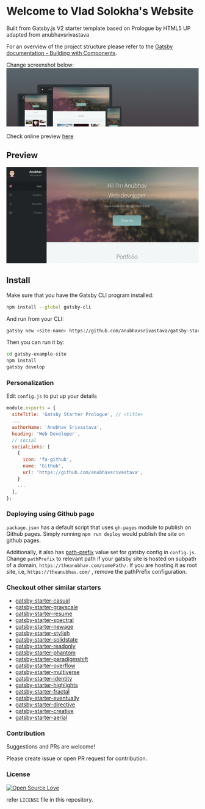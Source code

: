 # Welcome to Vlad Solokha's Website 

Built from Gatsby.js V2 starter template based on Prologue by HTML5 UP adapted from anubhavsrivastava

For an overview of the project structure please refer to the [Gatsby documentation - Building with Components](https://www.gatsbyjs.org/docs/building-with-components/).

Change screenshot below:
![Screenshot](./src/assets/img/prologue.jpg)

Check online preview [here](https://anubhavsrivastava.github.io/gatsby-starter-prologue/)

## Preview

![Screenshot](./src/assets/img/demo.png)

## Install

Make sure that you have the Gatsby CLI program installed:

```sh
npm install --global gatsby-cli
```

And run from your CLI:

```sh
gatsby new <site-name> https://github.com/anubhavsrivastava/gatsby-starter-prologue
```

Then you can run it by:

```sh
cd gatsby-example-site
npm install
gatsby develop
```

### Personalization

Edit `config.js` to put up your details

```javascript
module.exports = {
  siteTitle: 'Gatsby Starter Prologue', // <title>
  ...
  authorName: 'Anubhav Srivastava',
  heading: 'Web Developer',
  // social
  socialLinks: [
    {
      icon: 'fa-github',
      name: 'Github',
      url: 'https://github.com/anubhavsrivastava',
    }
    ...
  ],
};

```

### Deploying using Github page

`package.json` has a default script that uses `gh-pages` module to publish on Github pages. Simply running `npm run deploy` would publish the site on github pages.

Additionally, it also has [path-prefix](https://www.gatsbyjs.org/docs/path-prefix/) value set for gatsby config in `config.js`. Change `pathPrefix` to relevant path if your gatsby site is hosted on subpath of a domain, `https://theanubhav.com/somePath/`. If you are hosting it as root site, i.e, `https://theanubhav.com/` , remove the pathPrefix configuration.

### Checkout other similar starters

- [gatsby-starter-casual](https://github.com/anubhavsrivastava/gatsby-starter-casual)
- [gatsby-starter-grayscale](https://github.com/anubhavsrivastava/gatsby-starter-grayscale)
- [gatsby-starter-resume](https://github.com/anubhavsrivastava/gatsby-starter-resume)
- [gatsby-starter-spectral](https://github.com/anubhavsrivastava/gatsby-starter-spectral)
- [gatsby-starter-newage](https://github.com/anubhavsrivastava/gatsby-starter-newage)
- [gatsby-starter-stylish](https://github.com/anubhavsrivastava/gatsby-starter-stylish)
- [gatsby-starter-solidstate](https://github.com/anubhavsrivastava/gatsby-starter-solidstate)
- [gatsby-starter-readonly](https://github.com/anubhavsrivastava/gatsby-starter-readonly) 
- [gatsby-starter-phantom](https://github.com/anubhavsrivastava/gatsby-starter-phantom)
- [gatsby-starter-paradigmshift](https://github.com/anubhavsrivastava/gatsby-starter-paradigmshift)
- [gatsby-starter-overflow](https://github.com/anubhavsrivastava/gatsby-starter-overflow)
- [gatsby-starter-multiverse](https://github.com/anubhavsrivastava/gatsby-starter-multiverse)
- [gatsby-starter-identity](https://github.com/anubhavsrivastava/gatsby-starter-identity)
- [gatsby-starter-highlights](https://github.com/anubhavsrivastava/gatsby-starter-highlights)
- [gatsby-starter-fractal](https://github.com/anubhavsrivastava/gatsby-starter-fractal)
- [gatsby-starter-eventually](https://github.com/anubhavsrivastava/gatsby-starter-eventually)
- [gatsby-starter-directive](https://github.com/anubhavsrivastava/gatsby-starter-directive)
- [gatsby-starter-creative](https://github.com/anubhavsrivastava/gatsby-starter-creative)
- [gatsby-starter-aerial](https://github.com/anubhavsrivastava/gatsby-starter-aerial)

### Contribution

Suggestions and PRs are welcome!

Please create issue or open PR request for contribution.

### License

[![Open Source Love](https://badges.frapsoft.com/os/mit/mit.svg?v=102)](LICENSE)

refer `LICENSE` file in this repository.
